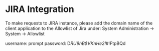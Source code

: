 # JIRA Integration

To make requests to JIRA instance, please add the domain name of the client application to the Allowlist of Jira under:
System Administration -> System -> Allowlist

username: prompt
password: D*RU9hB$VKnHe2!*#!FtpBQd
